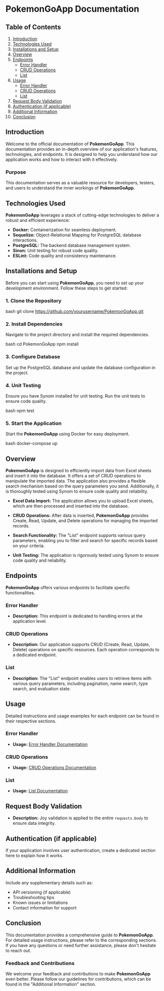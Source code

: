 # PokemonGoApp Documentation

## Table of Contents
1. [Introduction](#introduction)
2. [Technologies Used](#technologies-used)
3. [Installations and Setup](#installations-and-setup)
4. [Overview](#overview)
5. [Endpoints](#endpoints)
   - [Error Handler](#error-handler)
   - [CRUD Operations](#crud-operations)
   - [List](#list)
6. [Usage](#usage)
   - [Error Handler](#usage-error-handler)
   - [CRUD Operations](#usage-crud-operations)
   - [List](#usage-list)
7. [Request Body Validation](#request-body-validation)
8. [Authentication (if applicable)](#authentication)
9. [Additional Information](#additional-information)
10. [Conclusion](#conclusion)

## Introduction
Welcome to the official documentation of **PokemonGoApp**. This documentation provides an in-depth overview of our application's features, technologies, and endpoints. It is designed to help you understand how our application works and how to interact with it effectively.

### Purpose
This documentation serves as a valuable resource for developers, testers, and users to understand the inner workings of **PokemonGoApp**.

## Technologies Used
**PokemonGoApp** leverages a stack of cutting-edge technologies to deliver a robust and efficient experience:

- **Docker:** Containerization for seamless deployment.
- **Sequelize:** Object-Relational Mapping for PostgreSQL database interactions.
- **PostgreSQL:** The backend database management system.
- **Sinon:** Unit testing for robust code quality.
- **ESLint:** Code quality and consistency maintenance.

## Installations and Setup
Before you can start using **PokemonGoApp**, you need to set up your development environment. Follow these steps to get started:

### 1. Clone the Repository
bash
git clone https://github.com/yourusername/PokemonGoApp.git


### 2. Install Dependencies
Navigate to the project directory and install the required dependencies.

bash
cd PokemonGoApp
npm install


### 3. Configure Database
Set up the PostgreSQL database and update the database configuration in the project.

### 4. Unit Testing
Ensure you have Synom installed for unit testing. Run the unit tests to ensure code quality.

bash
npm test


### 5. Start the Application
Start the **PokemonGoApp** using Docker for easy deployment.

bash
docker-compose up


## Overview
**PokemonGoApp** is designed to efficiently import data from Excel sheets and insert it into the database. It offers a set of CRUD operations to manipulate the imported data. The application also provides a flexible search mechanism based on the query parameters you send. Additionally, it is thoroughly tested using Synom to ensure code quality and reliability.

- **Excel Data Import:** The application allows you to upload Excel sheets, which are then processed and inserted into the database.

- **CRUD Operations:** After data is inserted, **PokemonGoApp** provides Create, Read, Update, and Delete operations for managing the imported records.

- **Search Functionality:** The "List" endpoint supports various query parameters, enabling you to filter and search for specific records based on your criteria.

- **Unit Testing:** The application is rigorously tested using Synom to ensure code quality and reliability.

## Endpoints
**PokemonGoApp** offers various endpoints to facilitate specific functionalities.

### Error Handler
- **Description:** This endpoint is dedicated to handling errors at the application level.

### CRUD Operations
- **Description:** Our application supports CRUD (Create, Read, Update, Delete) operations on specific resources. Each operation corresponds to a dedicated endpoint.

### List
- **Description:** The "List" endpoint enables users to retrieve items with various query parameters, including pagination, name search, type search, and evaluation state.

## Usage
Detailed instructions and usage examples for each endpoint can be found in their respective sections.

### Error Handler
- **Usage:** [Error Handler Documentation](#usage-error-handler)

### CRUD Operations
- **Usage:** [CRUD Operations Documentation](#usage-crud-operations)

### List
- **Usage:** [List Documentation](#usage-list)

## Request Body Validation
- **Description:** Joy validation is applied to the entire `requests.body` to ensure data integrity.

## Authentication (if applicable)
If your application involves user authentication, create a dedicated section here to explain how it works.

## Additional Information
Include any supplementary details such as:
- API versioning (if applicable)
- Troubleshooting tips
- Known issues or limitations
- Contact information for support

## Conclusion
This documentation provides a comprehensive guide to **PokemonGoApp**. For detailed usage instructions, please refer to the corresponding sections. If you have any questions or need further assistance, please don't hesitate to reach out.

### Feedback and Contributions
We welcome your feedback and contributions to make **PokemonGoApp** even better. Please follow our guidelines for contributions, which can be found in the "Additional Information" section.